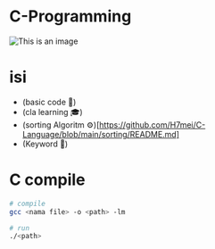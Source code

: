 # C-Programming

![This is an image](https://upload.wikimedia.org/wikipedia/commons/thumb/3/35/The_C_Programming_Language_logo.svg/564px-The_C_Programming_Language_logo.svg.png)

# isi

- (basic code 🔧)
- (cla learning 🎓)
- (sorting Algoritm ⚙️)[https://github.com/H7mei/C-Language/blob/main/sorting/README.md]
- (Keyword 📖)

# C compile

```bash
# compile
gcc <nama file> -o <path> -lm

# run
./<path>

```
